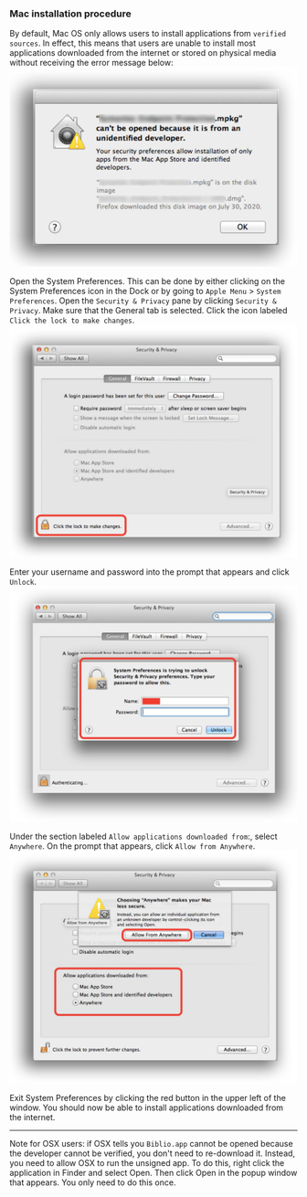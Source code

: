 ### Mac installation procedure
By default, Mac OS only allows users to install applications from `verified sources`. In effect, this means that users are unable to install most applications downloaded from the internet or stored on physical media without receiving the error message below:
![trash.png](images/4253502906.jpg)

Open the System Preferences. This can be done by either clicking on the System Preferences icon in the Dock or by going to `Apple Menu` > `System Preferences`.
Open the `Security & Privacy` pane by clicking `Security & Privacy`.
Make sure that the General tab is selected. Click the icon labeled `Click the lock to make changes`.
![trash.png](images/2050459796.jpg)

Enter your username and password into the prompt that appears and click `Unlock`.
![trash.png](images/3357284949-44.jpg)

Under the section labeled `Allow applications downloaded from`:, select `Anywhere`. On the prompt that appears, click `Allow from Anywhere`.
![trash.png](images/4049989995.jpg)

Exit System Preferences by clicking the red button in the upper left of the window. You should now be able to install applications downloaded from the internet.

------------------------
Note for OSX users: if OSX tells you `Biblio.app` cannot be opened because the developer cannot be verified, you don't need to re-download it. Instead, you need to allow OSX to run the unsigned app. To do this, right click the application in Finder and select Open. Then click Open in the popup window that appears. You only need to do this once.
